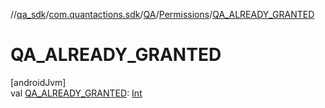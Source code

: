 //[qa_sdk](../../../../index.md)/[com.quantactions.sdk](../../index.md)/[QA](../index.md)/[Permissions](index.md)/[QA_ALREADY_GRANTED](-q-a_-a-l-r-e-a-d-y_-g-r-a-n-t-e-d.md)

# QA_ALREADY_GRANTED

[androidJvm]\
val [QA_ALREADY_GRANTED](-q-a_-a-l-r-e-a-d-y_-g-r-a-n-t-e-d.md): [Int](https://kotlinlang.org/api/latest/jvm/stdlib/kotlin/-int/index.html)
